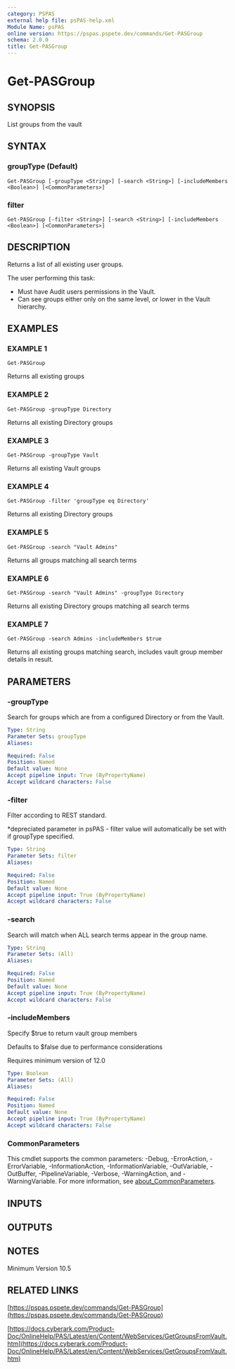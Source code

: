 ```yaml
---
category: PSPAS
external help file: psPAS-help.xml
Module Name: psPAS
online version: https://pspas.pspete.dev/commands/Get-PASGroup
schema: 2.0.0
title: Get-PASGroup
---
```


# Get-PASGroup

## SYNOPSIS
List groups from the vault

## SYNTAX

### groupType (Default)
```
Get-PASGroup [-groupType <String>] [-search <String>] [-includeMembers <Boolean>] [<CommonParameters>]
```

### filter
```
Get-PASGroup [-filter <String>] [-search <String>] [-includeMembers <Boolean>] [<CommonParameters>]
```

## DESCRIPTION
Returns a list of all existing user groups.

The user performing this task:
- Must have Audit users permissions in the Vault.
- Can see groups either only on the same level, or lower in the Vault hierarchy.

## EXAMPLES

### EXAMPLE 1
```
Get-PASGroup
```

Returns all existing groups

### EXAMPLE 2
```
Get-PASGroup -groupType Directory
```

Returns all existing Directory groups

### EXAMPLE 3
```
Get-PASGroup -groupType Vault
```

Returns all existing Vault groups

### EXAMPLE 4
```
Get-PASGroup -filter 'groupType eq Directory'
```

Returns all existing Directory groups

### EXAMPLE 5
```
Get-PASGroup -search "Vault Admins"
```

Returns all groups matching all search terms

### EXAMPLE 6
```
Get-PASGroup -search "Vault Admins" -groupType Directory
```

Returns all existing Directory groups matching all search terms

### EXAMPLE 7
```
Get-PASGroup -search Admins -includeMembers $true
```

Returns all existing groups matching search, includes vault group member details in result.

## PARAMETERS

### -groupType
Search for groups which are from a configured Directory or from the Vault.

```yaml
Type: String
Parameter Sets: groupType
Aliases:

Required: False
Position: Named
Default value: None
Accept pipeline input: True (ByPropertyName)
Accept wildcard characters: False
```

### -filter
Filter according to REST standard.

*depreciated parameter in psPAS - filter value will automatically be set with if groupType specified.

```yaml
Type: String
Parameter Sets: filter
Aliases:

Required: False
Position: Named
Default value: None
Accept pipeline input: True (ByPropertyName)
Accept wildcard characters: False
```

### -search
Search will match when ALL search terms appear in the group name.

```yaml
Type: String
Parameter Sets: (All)
Aliases:

Required: False
Position: Named
Default value: None
Accept pipeline input: True (ByPropertyName)
Accept wildcard characters: False
```

### -includeMembers
Specify $true to return vault group members

Defaults to $false due to performance considerations

Requires minimum version of 12.0

```yaml
Type: Boolean
Parameter Sets: (All)
Aliases:

Required: False
Position: Named
Default value: None
Accept pipeline input: True (ByPropertyName)
Accept wildcard characters: False
```

### CommonParameters
This cmdlet supports the common parameters: -Debug, -ErrorAction, -ErrorVariable, -InformationAction, -InformationVariable, -OutVariable, -OutBuffer, -PipelineVariable, -Verbose, -WarningAction, and -WarningVariable. For more information, see [about_CommonParameters](http://go.microsoft.com/fwlink/?LinkID=113216).

## INPUTS

## OUTPUTS

## NOTES
Minimum Version 10.5

## RELATED LINKS

[https://pspas.pspete.dev/commands/Get-PASGroup](https://pspas.pspete.dev/commands/Get-PASGroup)

[https://docs.cyberark.com/Product-Doc/OnlineHelp/PAS/Latest/en/Content/WebServices/GetGroupsFromVault.htm](https://docs.cyberark.com/Product-Doc/OnlineHelp/PAS/Latest/en/Content/WebServices/GetGroupsFromVault.htm)

